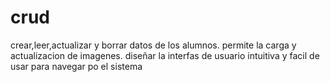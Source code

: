 # crud
crear,leer,actualizar y borrar datos de los alumnos.
permite la carga y actualizacion de imagenes.
diseñar la interfas de usuario intuitiva y facil de usar para navegar po el sistema

